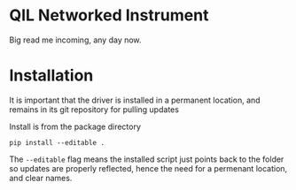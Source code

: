 # QIL Networked Instrument
Big read me incoming, any day now.
 
# Installation
It is important that the driver is installed in a permanent location, and remains in its git repository for pulling updates
 
Install is from the package directory
 
```
pip install --editable .
```
The `--editable` flag means the installed script just points back to the folder so updates are properly reflected, hence the need for a permenant location, and clear names.


